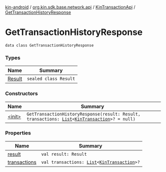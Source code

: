 [kin-android](../../../index.md) / [org.kin.sdk.base.network.api](../../index.md) / [KinTransactionApi](../index.md) / [GetTransactionHistoryResponse](./index.md)

# GetTransactionHistoryResponse

`data class GetTransactionHistoryResponse`

### Types

| Name | Summary |
|---|---|
| [Result](-result/index.md) | `sealed class Result` |

### Constructors

| Name | Summary |
|---|---|
| [&lt;init&gt;](-init-.md) | `GetTransactionHistoryResponse(result: Result, transactions: `[`List`](https://kotlinlang.org/api/latest/jvm/stdlib/kotlin.collections/-list/index.html)`<`[`KinTransaction`](../../../org.kin.sdk.base.stellar.models/-kin-transaction/index.md)`>? = null)` |

### Properties

| Name | Summary |
|---|---|
| [result](result.md) | `val result: Result` |
| [transactions](transactions.md) | `val transactions: `[`List`](https://kotlinlang.org/api/latest/jvm/stdlib/kotlin.collections/-list/index.html)`<`[`KinTransaction`](../../../org.kin.sdk.base.stellar.models/-kin-transaction/index.md)`>?` |
